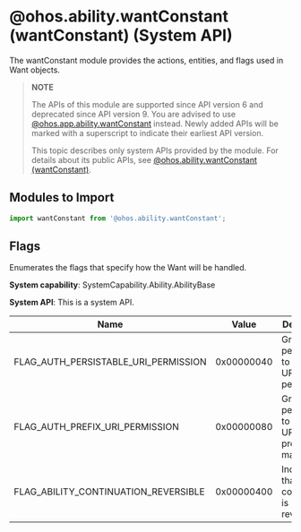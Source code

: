 # @ohos.ability.wantConstant (wantConstant) (System API)

The wantConstant module provides the actions, entities, and flags used in Want objects.

> **NOTE**
> 
> The APIs of this module are supported since API version 6 and deprecated since API version 9. You are advised to use [@ohos.app.ability.wantConstant](js-apis-app-ability-wantConstant.md) instead. Newly added APIs will be marked with a superscript to indicate their earliest API version.
>
> This topic describes only system APIs provided by the module. For details about its public APIs, see [@ohos.ability.wantConstant (wantConstant)](js-apis-ability-wantConstant.md).

## Modules to Import

```ts
import wantConstant from '@ohos.ability.wantConstant';
```

## Flags

 Enumerates the flags that specify how the Want will be handled.

**System capability**: SystemCapability.Ability.AbilityBase

**System API**: This is a system API.

| Name                                | Value      | Description                                                        |
| ------------------------------------ | ---------- | ------------------------------------------------------------ |
| FLAG_AUTH_PERSISTABLE_URI_PERMISSION | 0x00000040 | Grants the permission to make the URI persistent. |
| FLAG_AUTH_PREFIX_URI_PERMISSION      | 0x00000080 | Grants the permission to verify URIs by prefix matching.|
| FLAG_ABILITY_CONTINUATION_REVERSIBLE | 0x00000400 | Indicates that ability continuation is reversible.    |
